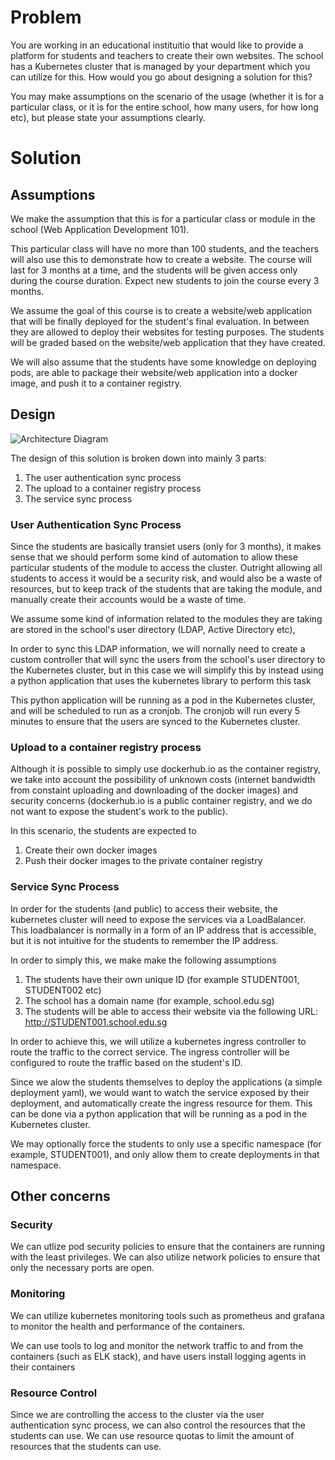 # Problem

You are working in an educational instituitio that would like to provide a platform for students and teachers to create their own websites. The school has a Kubernetes cluster that is managed by your department which you can utilize for this. How would you go about designing a solution for this?

You may make assumptions on the scenario of the usage (whether it is for a particular class, or it is for the entire school, how many users, for how long etc), but please state your assumptions clearly.

# Solution

## Assumptions

We make the assumption that this is for a particular class or module in the school (Web Application Development 101). 

This particular class will have no more than 100 students, and the teachers will also use this to demonstrate how to create a website. The course will last for 3 months at a time, and the students will be given access only during the course duration. Expect new students to join the course every 3 months.

We assume the goal of this course is to create a website/web application that will be finally deployed for the student's final evaluation. In between they are allowed to deploy their websites for testing purposes. The students will be graded based on the website/web application that they have created.

We will also assume that the students have some knowledge on deploying pods, are able to package their website/web application into a docker image, and push it to a container registry. 

## Design

![Architecture Diagram](http://www.plantuml.com/plantuml/proxy?cache=no&src=https://raw.githubusercontent.com/nicholas-yjtang/interview/main/cloud/kubernetes1/diagrams/architecture_design.puml)

The design of this solution is broken down into mainly 3 parts:

1. The user authentication sync process
2. The upload to a container registry process
3. The service sync process

### User Authentication Sync Process

Since the students are basically transiet users (only for 3 months), it makes sense that we should perform some kind of automation to allow these particular students of the module to access the cluster. Outright allowing all students to access it would be a security risk, and would also be a waste of resources, but to keep track of the students that are taking the module, and manually create their accounts would be a waste of time.

We assume some kind of information related to the modules they are taking are stored in the school's user directory (LDAP, Active Directory etc),

In order to sync this LDAP information, we will nornally need to create a custom controller that will sync the users from the school's user directory to the Kubernetes cluster, but in this case we will simplify this by instead using a python application that uses the kubernetes library to perform this task

This python application will be running as a pod in the Kubernetes cluster, and will be scheduled to run as a cronjob. The cronjob will run every 5 minutes to ensure that the users are synced to the Kubernetes cluster.

### Upload to a container registry process

Although it is possible to simply use dockerhub.io as the container registry, we take into account the possibility of unknown costs (internet bandwidth from constaint uploading and downloading of the docker images) and security concerns (dockerhub.io is a public container registry, and we do not want to expose the student's work to the public).

In this scenario, the students are expected to
1. Create their own docker images
2. Push their docker images to the private container registry

### Service Sync Process

In order for the students (and public) to access their website, the kubernetes cluster will need to expose the services via a LoadBalancer. This loadbalancer is normally in a form of an IP address that is accessible, but it is not intuitive for the students to remember the IP address. 

In order to simply this, we make make the following assumptions
1. The students have their own unique ID (for example STUDENT001, STUDENT002 etc)
2. The school has a domain name (for example, school.edu.sg)
3. The students will be able to access their website via the following URL: http://STUDENT001.school.edu.sg

In order to achieve this, we will utilize a kubernetes ingress controller to route the traffic to the correct service. The ingress controller will be configured to route the traffic based on the student's ID.

Since we alow the students themselves to deploy the applications (a simple deployment yaml), we would want to watch the service exposed by their deployment, and automatically create the ingress resource for them. This can be done via a python application that will be running as a pod in the Kubernetes cluster. 

We may optionally force the students to only use a specific namespace (for example, STUDENT001), and only allow them to create deployments in that namespace.

## Other concerns

### Security
We can utlize pod security policies to ensure that the containers are running with the least privileges. We can also utilize network policies to ensure that only the necessary ports are open.

### Monitoring

We can utilize kubernetes monitoring tools such as prometheus and grafana to monitor the health and performance of the containers.

We can use tools to log and monitor the network traffic to and from the containers (such as ELK stack), and have users install logging agents in their containers

### Resource Control

Since we are controlling the access to the cluster via the user authentication sync process, we can also control the resources that the students can use. We can use resource quotas to limit the amount of resources that the students can use.